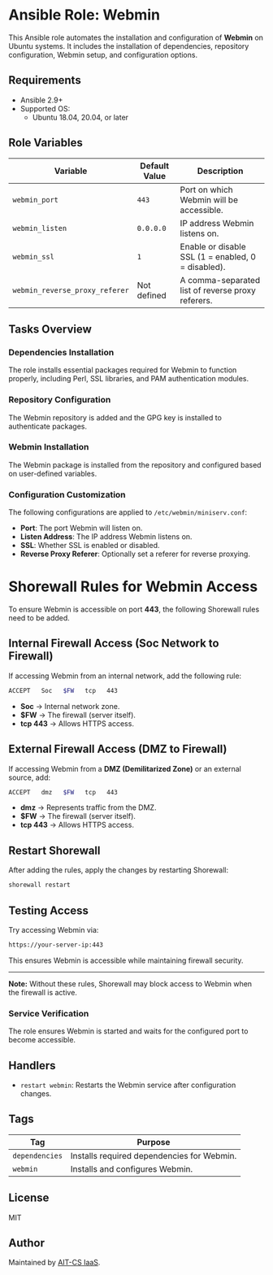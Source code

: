 # Ansible Role: Webmin

This Ansible role automates the installation and configuration of **Webmin** on Ubuntu systems. It includes the installation of dependencies, repository configuration, Webmin setup, and configuration options.

## Requirements

- Ansible 2.9+
- Supported OS:
  - Ubuntu 18.04, 20.04, or later

## Role Variables

| Variable                       | Default Value          | Description |
|--------------------------------|------------------------|-------------|
| `webmin_port`                 | `443`               | Port on which Webmin will be accessible. |
| `webmin_listen`               | `0.0.0.0`             | IP address Webmin listens on. |
| `webmin_ssl`                  | `1`                   | Enable or disable SSL (1 = enabled, 0 = disabled). |
| `webmin_reverse_proxy_referer`| Not defined           | A comma-separated list of reverse proxy referers. |

## Tasks Overview

### Dependencies Installation
The role installs essential packages required for Webmin to function properly, including Perl, SSL libraries, and PAM authentication modules.

### Repository Configuration
The Webmin repository is added and the GPG key is installed to authenticate packages.

### Webmin Installation
The Webmin package is installed from the repository and configured based on user-defined variables.

### Configuration Customization
The following configurations are applied to `/etc/webmin/miniserv.conf`:
- **Port**: The port Webmin will listen on.
- **Listen Address**: The IP address Webmin listens on.
- **SSL**: Whether SSL is enabled or disabled.
- **Reverse Proxy Referer**: Optionally set a referer for reverse proxying.


# Shorewall Rules for Webmin Access

To ensure Webmin is accessible on port **443**, the following Shorewall rules need to be added.

## Internal Firewall Access (Soc Network to Firewall)
If accessing Webmin from an internal network, add the following rule:

```sh
ACCEPT   Soc   $FW   tcp   443
```

- **Soc** → Internal network zone.
- **$FW** → The firewall (server itself).
- **tcp 443** → Allows HTTPS access.

## External Firewall Access (DMZ to Firewall)
If accessing Webmin from a **DMZ (Demilitarized Zone)** or an external source, add:

```sh
ACCEPT   dmz   $FW   tcp   443
```

- **dmz** → Represents traffic from the DMZ.
- **$FW** → The firewall (server itself).
- **tcp 443** → Allows HTTPS access.

## Restart Shorewall
After adding the rules, apply the changes by restarting Shorewall:

```sh
shorewall restart
```

## Testing Access
Try accessing Webmin via:

```sh
https://your-server-ip:443
```

This ensures Webmin is accessible while maintaining firewall security.

---
**Note:** Without these rules, Shorewall may block access to Webmin when the firewall is active.

### Service Verification
The role ensures Webmin is started and waits for the configured port to become accessible.

## Handlers
- `restart webmin`: Restarts the Webmin service after configuration changes.


## Tags

| Tag          | Purpose |
|--------------|---------|
| `dependencies` | Installs required dependencies for Webmin. |
| `webmin`      | Installs and configures Webmin. |

## License

MIT

## Author

Maintained by [AIT-CS IaaS](https://github.com/ait-cs-IaaS).
